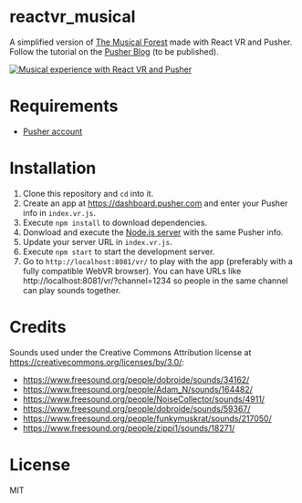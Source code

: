 # reactvr_musical

A simplified version of [The Musical Forest](https://webvrexperiments.com/experiment/musical-forest) made with React VR and Pusher. Follow the tutorial on the [Pusher Blog](https://blog.pusher.com/) (to be published).

[![Musical experience with React VR and Pusher](https://img.youtube.com/vi/vm5vKh7h0b4/0.jpg)](http://www.youtube.com/watch?v=vm5vKh7h0b4)

# Requirements

- [Pusher account](https://pusher.com/signup)

# Installation
1. Clone this repository and `cd` into it.
2. Create an app at https://dashboard.pusher.com and enter your Pusher info in `index.vr.js`.
3. Execute `npm install` to download dependencies.
4. Donwload and execute the [Node.js server](https://github.com/eh3rrera/server_pusher_reactvr_musical) with the same Pusher info.
5. Update your server URL in `index.vr.js`.
5. Execute `npm start` to start the development server.
6. Go to `http://localhost:8081/vr/` to play with the app (preferably with a fully compatible WebVR browser). You can have URLs like http://localhost:8081/vr/?channel=1234 so people in the same channel can play sounds together.

# Credits
Sounds used under the Creative Commons Attribution license at https://creativecommons.org/licenses/by/3.0/:
- https://www.freesound.org/people/dobroide/sounds/34162/
- https://www.freesound.org/people/Adam_N/sounds/164482/
- https://www.freesound.org/people/NoiseCollector/sounds/4911/
- https://www.freesound.org/people/dobroide/sounds/59367/
- https://www.freesound.org/people/funkymuskrat/sounds/217050/
- https://www.freesound.org/people/zippi1/sounds/18271/

# License
MIT
